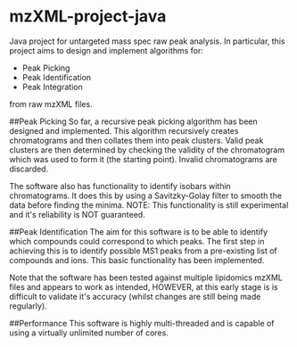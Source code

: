 # mzXML-project-java
Java project for untargeted mass spec raw peak analysis. In particular, this project aims to design and implement 
algorithms for:
- Peak Picking
- Peak Identification
- Peak Integration

from raw mzXML files.

##Peak Picking
So far, a recursive peak picking algorithm has been designed and implemented. This algorithm recursively creates 
chromatograms and then collates them into peak clusters. Valid peak clusters are then determined by checking the validity
 of the chromatogram which was used to form it (the starting point). Invalid chromatograms are discarded. 

The software also has functionality to identify isobars within chromatograms. It does this by using a Savitzky-Golay 
filter to smooth the data before finding the minima. NOTE: This functionality is still experimental and it's reliability
is NOT guaranteed.

##Peak Identification
The aim for this software is to be able to identify which compounds could correspond to which peaks. The first step in 
achieving this is to identify possible MS1 peaks from a pre-existing list of compounds and ions. This basic functionality
has been implemented.

Note that the software has been tested against multiple lipidomics mzXML files and appears to work as intended, HOWEVER,
at this early stage is is difficult to validate it's accuracy (whilst changes are still being made regularly).

##Performance
This software is highly multi-threaded and is capable of using a virtually unlimited number of cores.